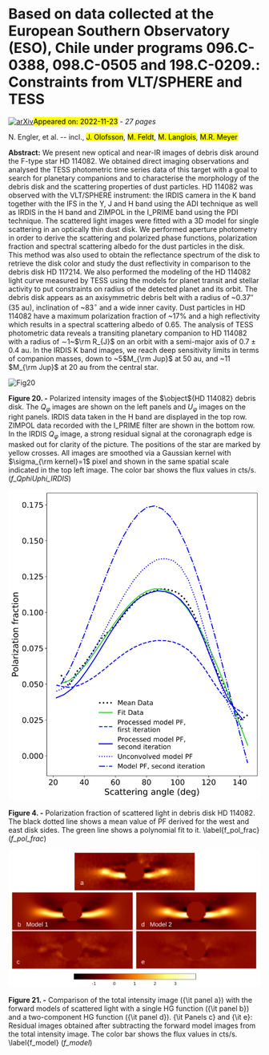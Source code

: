 <div class="macros" style="visibility:hidden;">
$\newcommand{\ensuremath}{}$
$\newcommand{\xspace}{}$
$\newcommand{\object}[1]{\texttt{#1}}$
$\newcommand{\farcs}{{.}''}$
$\newcommand{\farcm}{{.}'}$
$\newcommand{\arcsec}{''}$
$\newcommand{\arcmin}{'}$
$\newcommand{\ion}[2]{#1#2}$
$\newcommand{\textsc}[1]{\textrm{#1}}$
$\newcommand{\hl}[1]{\textrm{#1}}$
$\newcommand{\tabularnewline}{\\}$
$\newcommand{\Mearth}{M_{\oplus}}$
$\newcommand{\Mjup}{M_{\text{Jup}}}$
$\newcommand{\Msun}{M_{\odot}}$
$\newcommand$
$\newcommand$
$\newcommand{\micron}{\unit{\micro\meter}}$
$\newcommand{\JM}[1]{\textcolor{blue}{ #1}}$
$\newcommand{\arraystretch}{1.3}$
$\newcommand{\thefigure}{E.\arabic{figure} (Cont.)}$</div>

<div class="macros" style="visibility:hidden;">
$\newcommand{$\ensuremath$}{}$
$\newcommand{$\xspace$}{}$
$\newcommand{$\object$}[1]{\texttt{#1}}$
$\newcommand{$\farcs$}{{.}''}$
$\newcommand{$\farcm$}{{.}'}$
$\newcommand{$\arcsec$}{''}$
$\newcommand{$\arcmin$}{'}$
$\newcommand{$\ion$}[2]{#1#2}$
$\newcommand{$\textsc$}[1]{\textrm{#1}}$
$\newcommand{$\hl$}[1]{\textrm{#1}}$
$\newcommand{$\tabularnewline$}{\\}$
$\newcommand{$\Mearth$}{M_{\oplus}}$
$\newcommand{$\Mjup$}{M_{\text{Jup}}}$
$\newcommand{$\Msun$}{M_{\odot}}$
$\newcommand$
$\newcommand$
$\newcommand{$\micron$}{\unit{\micro\meter}}$
$\newcommand{$\JM$}[1]{\textcolor{blue}{ #1}}$
$\newcommand{$\arraystretch$}{1.3}$
$\newcommand{$\thefigure$}{E.\arabic{figure} (Cont.)}$</div>



<div id="title">

# Based on data collected at the European Southern Observatory (ESO), Chile under programs 096.C-0388, 098.C-0505 and 198.C-0209.: Constraints from VLT/SPHERE and TESS

</div>
<div id="comments">

[![arXiv](https://img.shields.io/badge/arXiv-2211.11767-b31b1b.svg)](https://arxiv.org/abs/2211.11767)<mark>Appeared on: 2022-11-23</mark> - _27 pages_

</div>
<div id="authors">

N. Engler, et al. -- incl., <mark>J. Olofsson</mark>, <mark>M. Feldt</mark>, <mark>M. Langlois</mark>, <mark>M.R. Meyer</mark>

</div>
<div id="abstract">

**Abstract:** We present new optical and near-IR images of debris disk around the F-type star HD 114082. We obtained direct imaging observations and analysed the TESS photometric time series data of this target with a goal to search for planetary companions and to characterise the morphology of the debris disk and the scattering properties of dust particles. HD 114082 was observed with the VLT/SPHERE instrument: the IRDIS camera in the K band together with the IFS in the Y, J and H band using the ADI technique as well as IRDIS in the H band and ZIMPOL in the I_PRIME band using the PDI technique. The scattered light images were fitted with a 3D model for single scattering in an optically thin dust disk. We performed aperture photometry in order to derive the scattering and polarized phase functions, polarization fraction and spectral scattering albedo for the dust particles in the disk. This method was also used to obtain the reflectance spectrum of the disk to retrieve the disk color and study the dust reflectivity in comparison to the debris disk HD 117214. We also performed the modeling of the HD 114082 light curve measured by TESS using the models for planet transit and stellar activity to put constraints on radius of the detected planet and its orbit. The debris disk appears as an axisymmetric debris belt with a radius of ~0.37$''$ (35 au), inclination of ~83$^\circ$ and a wide inner cavity. Dust particles in HD 114082 have a maximum polarization fraction of ~17% and a high reflectivity which results in a spectral scattering albedo of 0.65. The analysis of TESS photometric data reveals a transiting planetary companion to HD 114082 with a radius of $\sim$1~$\rm R_{J}$ on an orbit with a semi-major axis of $0.7 \pm 0.4$ au. In the IRDIS K band images, we reach deep sensitivity limits in terms of companion masses, down to ~5$M_{\rm Jup}$ at 50 au, and ~11 $M_{\rm Jup}$ at 20 au from the central star. 

</div>

<div id="div_fig1">

<img src="tmp_2211.11767/././Figures/QphiUphi_all_cbar1.png" alt="Fig20" width="100%"/>

**Figure 20. -** Polarized intensity images of the $\object${HD 114082} debris disk. The $Q_\varphi$ images are shown on the left panels and $U_\varphi$ images on the right panels. IRDIS data taken in the H band are displayed in the top row. ZIMPOL data recorded with the I\_PRIME filter are shown in the bottom row. In the IRDIS $Q_\varphi$ image, a strong residual signal at the coronagraph edge is masked out for clarity of the picture. The positions of the star are marked by yellow crosses. All images are smoothed via a Gaussian kernel with $\sigma_{\rm kernel}=1$ pixel and shown in the same spatial scale indicated in the top left image. The color bar shows the flux values in cts/s. (*f_QphiUphi_IRDIS*)

</div>
<div id="div_fig2">

<img src="tmp_2211.11767/././Figures/Pol_fract_model2_v2.png" alt="Fig4" width="100%"/>

**Figure 4. -** Polarization fraction of scattered light in debris disk HD 114082. The black dotted line shows a mean value of PF derived for the west and east disk sides. The green line shows a polynomial fit to it.  \label{f_pol_frac} (*f_pol_frac*)

</div>
<div id="div_fig3">

<img src="tmp_2211.11767/././Figures/Modeling.png" alt="Fig21" width="100%"/>

**Figure 21. -** Comparison of the total intensity image ({\it panel a}) with the forward models of scattered light with a single HG function ({\it panel b}) and a  two-component HG function ({\it panel d}). {\it Panels c} and {\it e}: Residual images obtained after subtracting the forward model images from the total intensity image. The color bar shows the flux values in cts/s.  \label{f_model} (*f_model*)

</div>